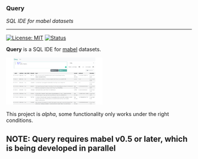 ### Query

_SQL IDE for mabel datasets_

---

[![License: MIT](https://img.shields.io/badge/License-MIT-blue.svg)](https://opensource.org/licenses/MIT)
[![Status](https://img.shields.io/badge/status-alpha-orange)](https://github.com/mabel-dev/query)

**Query** is a SQL IDE for [mabel](https://github.com/mabel-dev/mabel) datasets.

<img src="assets/screen-shot.png" height="128px">

This project is _alpha_, some functionality only works under the right conditions.

## NOTE: Query requires mabel v0.5 or later, which is being developed in parallel